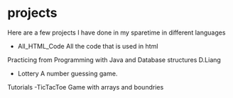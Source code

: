 # projects

Here are a few projects I have done in my sparetime in different languages

- All_HTML_Code
All the code that is used in html

Practicing from Programming with Java and Database structures D.Liang
- Lottery
A number guessing game. 

Tutorials
-TicTacToe
Game with arrays and boundries
